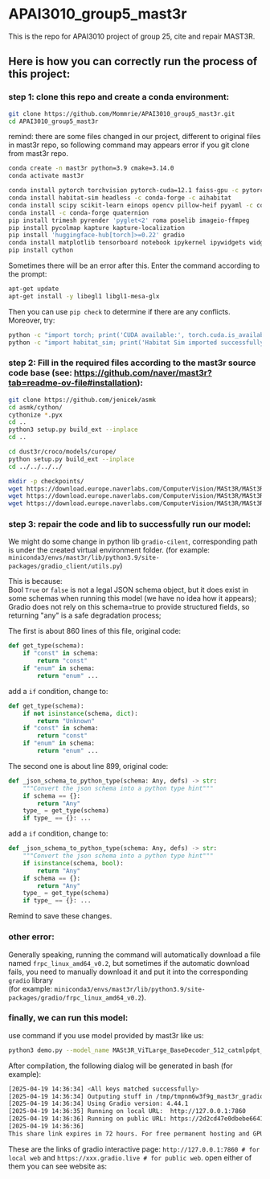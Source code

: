 # APAI3010_group5_mast3r
This is the repo for APAI3010 project of group 25, cite and repair MAST3R.

## Here is how you can correctly run the process of this project:
### step 1: clone this repo and create a conda environment:
```bash
git clone https://github.com/Mommrie/APAI3010_group5_mast3r.git
cd APAI3010_group5_mast3r
```
remind: there are some files changed in our project, different to original files in mast3r repo, so following command may appears error if you git clone from mast3r repo.
```bash
conda create -n mast3r python=3.9 cmake=3.14.0
conda activate mast3r
```

```bash
conda install pytorch torchvision pytorch-cuda=12.1 faiss-gpu -c pytorch -c nvidia -c conda-forge
conda install habitat-sim headless -c conda-forge -c aihabitat
conda install scipy scikit-learn einops opencv pillow-heif pyyaml -c conda-forge
conda install -c conda-forge quaternion
pip install trimesh pyrender 'pyglet<2' roma poselib imageio-ffmpeg
pip install pycolmap kapture kapture-localization
pip install 'huggingface-hub[torch]>=0.22' gradio
conda install matplotlib tensorboard notebook ipykernel ipywidgets widgetsnbextension tqdm -c conda-forge
pip install cython
```

Sometimes there will be an error after this. Enter the command according to the prompt: 
```bash
apt-get update
apt-get install -y libegl1 libgl1-mesa-glx
```

Then you can use ```pip check``` to determine if there are any conflicts. Moreover, try:
```bash
python -c "import torch; print('CUDA available:', torch.cuda.is_available()); print('CUDA Version:', torch.version.cuda); print('GPU device:', torch.cuda.get_device_name(0))"
python -c "import habitat_sim; print('Habitat Sim imported successfully. Version:', habitat_sim.__version__)"
```

### step 2: Fill in the required files according to the mast3r source code base (see: https://github.com/naver/mast3r?tab=readme-ov-file#installation):
```bash
git clone https://github.com/jenicek/asmk
cd asmk/cython/
cythonize *.pyx
cd ..
python3 setup.py build_ext --inplace
cd ..
```

```bash
cd dust3r/croco/models/curope/
python setup.py build_ext --inplace
cd ../../../../
```

```bash
mkdir -p checkpoints/
wget https://download.europe.naverlabs.com/ComputerVision/MASt3R/MASt3R_ViTLarge_BaseDecoder_512_catmlpdpt_metric.pth -P checkpoints/
wget https://download.europe.naverlabs.com/ComputerVision/MASt3R/MASt3R_ViTLarge_BaseDecoder_512_catmlpdpt_metric_retrieval_trainingfree.pth -P checkpoints/
wget https://download.europe.naverlabs.com/ComputerVision/MASt3R/MASt3R_ViTLarge_BaseDecoder_512_catmlpdpt_metric_retrieval_codebook.pkl -P checkpoints/
```

### step 3: repair the code and lib to successfully run our model:
We might do some change in python lib ```gradio-cilent```, corresponding path is under the created virtual environment folder. 
(for example: ```miniconda3/envs/mast3r/lib/python3.9/site-packages/gradio_client/utils.py```)

This is because: <br>
Bool ```True``` or ```false``` is not a legal JSON schema object, but it does exist in some schemas when running this model (we have no idea how it appears); <br>
Gradio does not rely on this schema=true to provide structured fields, so returning "any" is a safe degradation process;

The first is about 860 lines of this file, original code: 
```python
def get_type(schema):
    if "const" in schema:
        return "const"
    if "enum" in schema:
        return "enum" ...
```
add a ```if``` condition, change to:
```python
def get_type(schema):
    if not isinstance(schema, dict):
        return "Unknown"
    if "const" in schema:
        return "const"
    if "enum" in schema:
        return "enum" ...
```

The second one is about line 899, original code:
```python
def _json_schema_to_python_type(schema: Any, defs) -> str:
    """Convert the json schema into a python type hint"""
    if schema == {}:
        return "Any"
    type_ = get_type(schema)
    if type_ == {}: ...
```
add a ```if``` condition, change to:
```python
def _json_schema_to_python_type(schema: Any, defs) -> str:
    """Convert the json schema into a python type hint"""
    if isinstance(schema, bool):
        return "Any"
    if schema == {}:
        return "Any"
    type_ = get_type(schema)
    if type_ == {}: ...
```
Remind to save these changes.

### other error:
Generally speaking, running the command will automatically download a file named ```frpc_linux_amd64_v0.2```, but sometimes if the automatic download fails, you need to manually download it and put it into the corresponding ```gradio``` library <br>
(for example: ```miniconda3/envs/mast3r/lib/python3.9/site-packages/gradio/frpc_linux_amd64_v0.2```).

### finally, we can run this model:
use command if you use model provided by mast3r like us:
```bash
python3 demo.py --model_name MASt3R_ViTLarge_BaseDecoder_512_catmlpdpt_metric --share
```

After compilation, the following dialog will be generated in bash (for example):
```bash
[2025-04-19 14:36:34] <All keys matched successfully>
[2025-04-19 14:36:34] Outputing stuff in /tmp/tmpnm6w3f9g_mast3r_gradio_demo/b7a042df61818cd21f2f14a48aff5f86
[2025-04-19 14:36:34] Using Gradio version: 4.44.1
[2025-04-19 14:36:35] Running on local URL:  http://127.0.0.1:7860
[2025-04-19 14:36:36] Running on public URL: https://2d2cd47e0dbebe6641.gradio.live
[2025-04-19 14:36:36] 
This share link expires in 72 hours. For free permanent hosting and GPU upgrades, run `gradio deploy` from Terminal to deploy to Spaces (https://huggingface.co/spaces)
```

These are the links of gradio interactive page: ```http://127.0.0.1:7860 # for local web``` and ```https://xxx.gradio.live # for public web```.
open either of them you can see website as:

